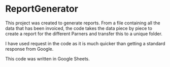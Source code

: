 # ReportGenerator

This project was created to generate reports. From a file containing all the data that has been invoiced, the code takes the data piece by piece to 
create a report for the different Parners and transfer this to a unique folder.

I have used request in the code as it is much quicker than getting a standard response from Google.

This code was written in Google Sheets.
